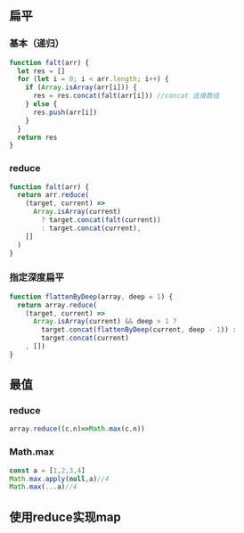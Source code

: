 ## 扁平
### 基本（递归）
```js
function falt(arr) {
  let res = []
  for (let i = 0; i < arr.length; i++) {
    if (Array.isArray(arr[i])) {
      res = res.concat(falt(arr[i])) //concat 连接数组
    } else {
      res.push(arr[i])
    }
  }
  return res
}
```
### reduce
```js
function falt(arr) {
  return arr.reduce(
    (target, current) =>
      Array.isArray(current)
        ? target.concat(falt(current))
        : target.concat(current),
    []
  )
}
```
### 指定深度扁平
```js
function flattenByDeep(array, deep = 1) {
  return array.reduce(
    (target, current) =>
      Array.isArray(current) && deep > 1 ?
        target.concat(flattenByDeep(current, deep - 1)) :
        target.concat(current)
    , [])
}
```
## 最值
### reduce
```js
array.reduce((c,n)=>Math.max(c,n))
```
### Math.max
```js
const a = [1,2,3,4]
Math.max.apply(null,a)//4
Math.max(...a)//4
```
## 使用reduce实现map